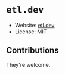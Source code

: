 # `etl.dev` 

- Website: [etl.dev](https://etl.dev)
- License: MIT

## Contributions

They're welcome.